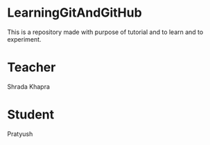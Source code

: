 # LearningGitAndGitHub
This is a repository made with purpose of tutorial and to learn and to experiment.

# Teacher 
Shrada Khapra

# Student
Pratyush
